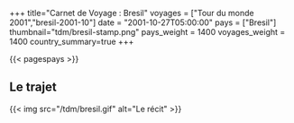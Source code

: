 +++
title="Carnet de Voyage : Bresil"
voyages = ["Tour du monde 2001","bresil-2001-10"]
date = "2001-10-27T05:00:00"
pays = ["Bresil"]
thumbnail="tdm/bresil-stamp.png"
pays_weight = 1400
voyages_weight = 1400
country_summary=true
+++

{{< pagespays >}}
## Le trajet
{{< img src="/tdm/bresil.gif" alt="Le récit" >}}